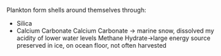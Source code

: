 Plankton form shells around themselves through:
- Silica
- Calcium Carbonate 
Calcium Carbonate -> marine snow, dissolved my acidity of lower water levels
Methane Hydrate->large energy source preserved in ice, on ocean floor, not often harvested